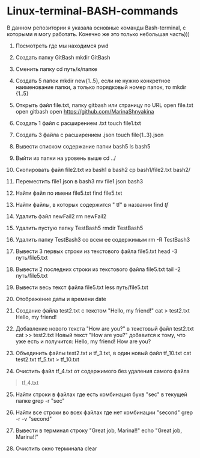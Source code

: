 # Linux-terminal-BASH-commands

В данном репозитории я указала основные команды Bash-terminal, с которыми я могу работать. Конечно же это только небольшая часть)))


1. Посмотреть где мы находимся
pwd

2. Создать папку GitBash 
mkdir GitBash

3. Сменить папку
cd путь/к/папке

4. Создать 5 папок
mkdir new{1..5}, если не нужно конкретное наименование папки, а только порядковый номер папок, то mkdir {1..5}

5. Открыть файл file.txt, папку gitbash или страницу по URL 
open file.txt
open gitbash
open https://github.com/MarinaShnyakina

6. Создать 1 файл c расширением .txt
touch file1.txt

7. Создать 3 файла с расширением .json
touch file{1..3}.json

8. Вывести списком содержание папки bash5
ls bash5

9. Выйти из папки на уровень выше
cd ../
 
10. Скопировать файл file2.txt из bash1 в bash2
cp bash1/file2.txt bash2/

11. Переместить file1.json в bash3
mv file1.json bash3

12. Найти файл по имени file5.txt
find file5.txt

13. Найти файлы, в которых содержится " tf" в названии
find *tf*

14. Удалить файл newFail2
rm newFail2

15. Удалить пустую папку TestBash5
rmdir TestBash5

16. Удалить папку TestBash3 со всем ее содержимым 
rm -R TestBash3

17. Вывести 3 первых строки из текстового файла file5.txt
head -3 путь/file5.txt

18. Вывести 2 последних строки из текстового файла file5.txt
tail -2 путь/file5.txt

19. Вывести весь текст файла file5.txt
less путь/file5.txt

20. Отображение даты и времени
date

21. Создание файла test2.txt c текстом "Hello, my friend!"
cat > test2.txt
Hello, my friend!

22. Добавление нового текста "How are you?" в текстовый файл test2.txt
cat >> test2.txt
Новый текст "How are you?" добавится к тому, что уже есть и получится:
Hello, my friend!
How are you?

23. Объединить файлы test2.txt и tf_3.txt, в один новый файл tf_10.txt
cat test2.txt tf_5.txt > tf_10.txt

24. Очистить файл tf_4.txt от содержимого без удаления самого файла
 > tf_4.txt

25. Найти строки в файлах где есть комбинация букв "sec" в текущей папке
grep -r "sec"

26. Найти все строки во всех файлах где нет комбинации "second" 
grep -r -v "second"

27. Вывести в терминал строку "Great job, Marina!!"
echo "Great job, Marina!!"

28. Очистить окно терминала
clear

